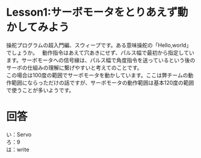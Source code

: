 # Lesson1:サーボモータをとりあえず動かしてみよう
操舵プログラムの超入門編、スウィープです。ある意味操舵の「Hello,world」でしょうか。  
動作指令はあえて穴あきにせず、パルス幅で最初から指定しています。サーボモータへの信号線は、パルス幅で角度指令を送っているという後のサーボの仕組みの理解に繋げやすいと考えてのことです。  
この場合は100度の範囲でサーボモータを動かしています。ここは弊チームの動作範囲にならっただけの話ですが、サーボモータの動作範囲は基本120度の範囲で使うことが多いようです。  
# 回答
い：Servo  
ろ：9  
は：write  
